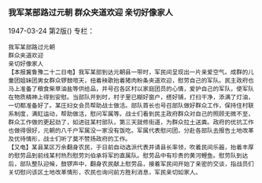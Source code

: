 ### 我军某部路过元朝  群众夹道欢迎  亲切好像家人

1947-03-24
第2版()
专栏：

    我军某部路过元朝
    群众夹道欢迎
    亲切好像家人
    【本报冀鲁豫二十二日电】我军某部到达元朝县一带时，军民间呈现出一片亲爱空气。成群的儿童团姐妹团男女群众锣鼓喧天，扭着秧歌抬着猪肉粉条夹道欢迎，慰劳自己的军队。民主政府也马上准备了粮食柴草油盐等供给品，并号召各区村以家庭团员的心情，爱护自己的军队，使军队在物质精神上得到安慰。当部队开到时，村子里已糊好窗户，搭好铺，打扫干净，添满了灯油，一切都准备好了。某庄妇女会员帮助战士做活。部队首长也号召部队做好群众工作，保持住村联系制度，满缸运动，帮助做活，慰问军属等。战士们看到民主政府群众对自己的照顾无微不至，群众工作做的更起劲了，如进驻某村部队，第三天就修街道，为群众拉土送粪。政府的优抗工作也做得很好，元朝的八千户军属没一家没有饭吃。军属代表慰问团，分赴各部队去报告土地改革及优待情形，战士们听了莫不赞扬政府的工作。
    【又电】某县某区万余翻身农民，于日前自动选派代表并请县长率领，吹着民间乐器，抬着丰厚的慰劳品到前线某村热烈慰劳刘伯承将军的直属队。慰劳品中有珍贵的黄河鲤鱼。慰劳队到达后，部队整队迎候，鼓锣声中，翻身农民献上慰劳品，接着军民间开始了亲密的交谈，指战员们关切慰问该区土地改革情形，农民也询问前方胜利消息，军民亲切如家人。
